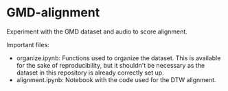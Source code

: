 # GMD-alignment
Experiment with the GMD dataset and audio to score alignment.

Important files:
* organize.ipynb: Functions used to organize the dataset. This is available for the sake of reproducibility, but it shouldn't be necessary as the dataset in this repository is already correctly set up.
* alignment.ipynb: Notebook with the code used for the DTW alignment. 
